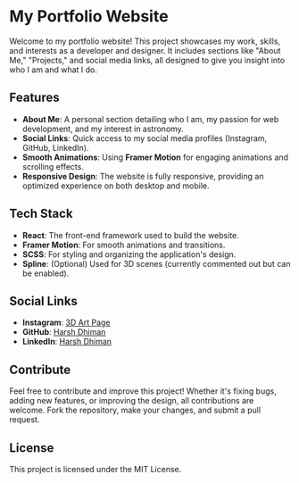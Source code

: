 # My Portfolio Website

Welcome to my portfolio website! This project showcases my work, skills, and interests as a developer and designer. It includes sections like "About Me," "Projects," and social media links, all designed to give you insight into who I am and what I do.

## Features

- **About Me**: A personal section detailing who I am, my passion for web development, and my interest in astronomy.
- **Social Links**: Quick access to my social media profiles (Instagram, GitHub, LinkedIn).
- **Smooth Animations**: Using **Framer Motion** for engaging animations and scrolling effects.
- **Responsive Design**: The website is fully responsive, providing an optimized experience on both desktop and mobile.

## Tech Stack

- **React**: The front-end framework used to build the website.
- **Framer Motion**: For smooth animations and transitions.
- **SCSS**: For styling and organizing the application's design.
- **Spline**: (Optional) Used for 3D scenes (currently commented out but can be enabled).

## Social Links

- **Instagram**: [3D Art Page](https://www.instagram.com/hoshiko3d/)
- **GitHub**: [Harsh Dhiman](https://github.com/harshDhiman3344)
- **LinkedIn**: [Harsh Dhiman](https://www.linkedin.com/in/harsh-dhiman-9b0926280/)

## Contribute

Feel free to contribute and improve this project! Whether it's fixing bugs, adding new features, or improving the design, all contributions are welcome. Fork the repository, make your changes, and submit a pull request.

## License

This project is licensed under the MIT License.
